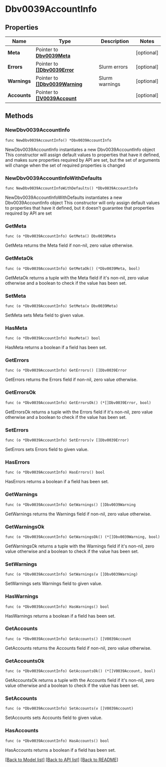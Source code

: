 # Dbv0039AccountInfo

## Properties

Name | Type | Description | Notes
------------ | ------------- | ------------- | -------------
**Meta** | Pointer to [**Dbv0039Meta**](Dbv0039Meta.md) |  | [optional] 
**Errors** | Pointer to [**[]Dbv0039Error**](Dbv0039Error.md) | Slurm errors | [optional] 
**Warnings** | Pointer to [**[]Dbv0039Warning**](Dbv0039Warning.md) | Slurm warnings | [optional] 
**Accounts** | Pointer to [**[]V0039Account**](V0039Account.md) |  | [optional] 

## Methods

### NewDbv0039AccountInfo

`func NewDbv0039AccountInfo() *Dbv0039AccountInfo`

NewDbv0039AccountInfo instantiates a new Dbv0039AccountInfo object
This constructor will assign default values to properties that have it defined,
and makes sure properties required by API are set, but the set of arguments
will change when the set of required properties is changed

### NewDbv0039AccountInfoWithDefaults

`func NewDbv0039AccountInfoWithDefaults() *Dbv0039AccountInfo`

NewDbv0039AccountInfoWithDefaults instantiates a new Dbv0039AccountInfo object
This constructor will only assign default values to properties that have it defined,
but it doesn't guarantee that properties required by API are set

### GetMeta

`func (o *Dbv0039AccountInfo) GetMeta() Dbv0039Meta`

GetMeta returns the Meta field if non-nil, zero value otherwise.

### GetMetaOk

`func (o *Dbv0039AccountInfo) GetMetaOk() (*Dbv0039Meta, bool)`

GetMetaOk returns a tuple with the Meta field if it's non-nil, zero value otherwise
and a boolean to check if the value has been set.

### SetMeta

`func (o *Dbv0039AccountInfo) SetMeta(v Dbv0039Meta)`

SetMeta sets Meta field to given value.

### HasMeta

`func (o *Dbv0039AccountInfo) HasMeta() bool`

HasMeta returns a boolean if a field has been set.

### GetErrors

`func (o *Dbv0039AccountInfo) GetErrors() []Dbv0039Error`

GetErrors returns the Errors field if non-nil, zero value otherwise.

### GetErrorsOk

`func (o *Dbv0039AccountInfo) GetErrorsOk() (*[]Dbv0039Error, bool)`

GetErrorsOk returns a tuple with the Errors field if it's non-nil, zero value otherwise
and a boolean to check if the value has been set.

### SetErrors

`func (o *Dbv0039AccountInfo) SetErrors(v []Dbv0039Error)`

SetErrors sets Errors field to given value.

### HasErrors

`func (o *Dbv0039AccountInfo) HasErrors() bool`

HasErrors returns a boolean if a field has been set.

### GetWarnings

`func (o *Dbv0039AccountInfo) GetWarnings() []Dbv0039Warning`

GetWarnings returns the Warnings field if non-nil, zero value otherwise.

### GetWarningsOk

`func (o *Dbv0039AccountInfo) GetWarningsOk() (*[]Dbv0039Warning, bool)`

GetWarningsOk returns a tuple with the Warnings field if it's non-nil, zero value otherwise
and a boolean to check if the value has been set.

### SetWarnings

`func (o *Dbv0039AccountInfo) SetWarnings(v []Dbv0039Warning)`

SetWarnings sets Warnings field to given value.

### HasWarnings

`func (o *Dbv0039AccountInfo) HasWarnings() bool`

HasWarnings returns a boolean if a field has been set.

### GetAccounts

`func (o *Dbv0039AccountInfo) GetAccounts() []V0039Account`

GetAccounts returns the Accounts field if non-nil, zero value otherwise.

### GetAccountsOk

`func (o *Dbv0039AccountInfo) GetAccountsOk() (*[]V0039Account, bool)`

GetAccountsOk returns a tuple with the Accounts field if it's non-nil, zero value otherwise
and a boolean to check if the value has been set.

### SetAccounts

`func (o *Dbv0039AccountInfo) SetAccounts(v []V0039Account)`

SetAccounts sets Accounts field to given value.

### HasAccounts

`func (o *Dbv0039AccountInfo) HasAccounts() bool`

HasAccounts returns a boolean if a field has been set.


[[Back to Model list]](../README.md#documentation-for-models) [[Back to API list]](../README.md#documentation-for-api-endpoints) [[Back to README]](../README.md)


